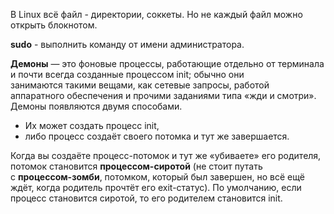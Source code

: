 В Linux всё файл - директории, соккеты. Но не каждый файл можно открыть блокнотом.

__sudo__ - выполнить команду от имени администратора.

__Демоны__ — это фоновые процессы, работающие отдельно от терминала и почти всегда созданные процессом init; обычно они занимаются такими вещами, как сетевые запросы, работой аппаратного обеспечения и прочими заданиями типа «жди и смотри».
Демоны появляются двумя способами. 
- Их может создать процесс init,
- либо процесс создаёт своего потомка и тут же завершается.

Когда вы создаёте процесс-потомок и тут же «убиваете» его родителя, потомок становится __процессом-сиротой__ (не стоит путать с __процессом-зомби__, потомком, который был завершен, но всё ещё ждёт, когда родитель прочтёт его exit-статус). По умолчанию, если процесс становится сиротой, то его родителем становится init. 


